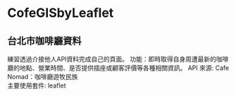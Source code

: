 # CofeGISbyLeaflet
## 台北市咖啡廳資料
練習透過介接他人API資料完成自己的頁面。
功能：即時取得自身周遭最新的咖啡廳的地點、營業時間、是否提供插座或顧客評價等各種相關資訊。
API 來源: Cafe Nomad：咖啡廳遊牧民族  
主要使用套件: leaflet  
